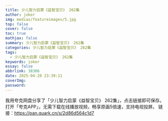```yaml
---
title: 少儿智力启蒙《益智宝贝》 262集
author: joker
img: medias/featureimages/5.jpg
top: false
cover: false
toc: true
mathjax: false
summary: 少儿智力启蒙《益智宝贝》 262集
categories: 少儿智力启蒙《益智宝贝》 262集
tags:
  - 少儿智力启蒙《益智宝贝》 262集
keywords: joker
essay: false
abbrlink: 38306
date: 2025-04-20 23:39:11
coverImg:
password:
---
```


我用夸克网盘分享了「少儿智力启蒙《益智宝贝》 262集」，点击链接即可保存。打开「夸克APP」，无需下载在线播放视频，畅享原画5倍速，支持电视投屏。
链接：https://pan.quark.cn/s/2d86d564c1d7
